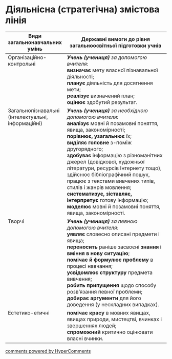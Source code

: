 <div id="hypercomments_widget" class="js-hypercomments-widget invisible"></div>

# Діяльнісна (стратегічна) змістова лінія

<table>
  <tr>
    <td width="30%" align="center"><b>Види загальнонавчальних умінь</b></td>
    <td width="70%" align="center"><b>Державні вимоги до рівня загальноосвітньої підготовки учнів</b></td>
  </tr>
<tbody>
  <tr>
    <td width="30%" style="vertical-align:top !important;">
Організаційно-контрольні
</td>
    <td width="70%" style="vertical-align:top !important;">
<i><b>Учень (учениця)</b></i> <i>за допомогою вчителя:</i><br>
<b>визначає</b> мету власної пізнавальної діяльності;<br>
<b>планує</b> діяльність для досягнення мети;<br>
<b>реалізує</b> визначений план; <br>
<b>оцінює</b> здобутий  результат.
</td>
  </tr>
  <tr>
    <td width="30%" style="vertical-align:top !important;">
Загальнопізнавальні (інтелектуальні, інформаційні)
</td>
    <td width="70%" style="vertical-align:top !important;">
<i><b>Учень (учениця)</b></i> <i>за необхідною допомогою вчителя:</i><br>
<b>аналізує</b> мовні й позамовні поняття, явища, закономірності;  <br>
<b>порівнює, узагальнює</b> їх; <br>
<b>виділяє головне</b> з-поміж другорядного;<br>
<b>здобуває</b>  інформацію з різноманітних джерел (довідкової, художньої літератури, ресурсів Інтернету тощо),  здійснює  бібліографічний пошук,  працює  з текстами  вивчених типів, стилів і жанрів мовлення;<br>
<b>систематизує, зіставляє, інтерпретує</b> готову інформацію;<br>
<b>моделює</b> мовні й позамовні поняття, явища, закономірності.
</td>
  </tr>
  <tr>
    <td width="30%" style="vertical-align:top !important;">
Творчі
</td>
    <td width="70%" style="vertical-align:top !important;">
<i><b>Учень (учениця)</b></i> <i>за певною допомогою вчителя:</i><br>
<b>уявляє</b> словесно описані предмети і явища;<br>
<b>переносить</b> раніше засвоєні <b>знання і вміння в нову ситуацію</b>;<br>
<b>помічає  й формулює проблему</b> в процесі навчання;<br>
<b>усвідомлює структуру</b> предмета вивчення;<br>
<b>робить припущення</b> щодо способу розв’язання певної проблеми; <br>
<b>добирає аргументи</b> для  його доведення (у нескладних випадках).
</td>
  </tr>
  <tr>
    <td width="30%" style="vertical-align:top !important;">
Естетико-етичні
</td>
    <td width="70%" style="vertical-align:top !important;">
<b>помічає красу</b> в мовних явищах, явищах природи, мистецтві, вчинках і звершеннях людей;<br>
<b>спроможний</b> критично оцінювати власні  вчинки. 
</td>
  </tr>
</tbody>
</table>

<div class="js-hypercomments-container">
<a href="http://hypercomments.com" class="hc-link" title="comments widget">comments powered by HyperComments</a>
</div>